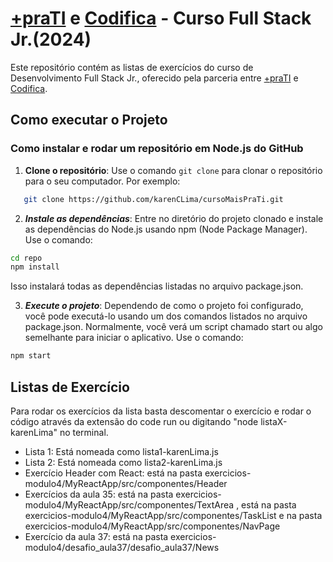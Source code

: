 
# [+praTI](https://www.maisprati.com.br/) e [Codifica](https://www.codificaedu.com.br/) - Curso Full Stack Jr.(2024)

Este repositório contém as listas de exercícios do curso de Desenvolvimento Full Stack Jr., oferecido pela parceria entre [+praTI](https://www.maisprati.com.br/) e [Codifica](https://www.codificaedu.com.br/).

## Como executar o Projeto

### Como instalar e rodar um repositório em Node.js do GitHub

1. **Clone o repositório**: Use o comando `git clone` para clonar o repositório para o seu computador. Por exemplo:

```bash
   git clone https://github.com/karenCLima/cursoMaisPraTi.git
``` 

2. ***Instale as dependências***: Entre no diretório do projeto clonado e instale as dependências do Node.js usando npm (Node Package Manager). Use o comando:
```bash
cd repo
npm install
```
Isso instalará todas as dependências listadas no arquivo package.json.

3. ***Execute o projeto***: Dependendo de como o projeto foi configurado, você pode executá-lo usando um dos comandos listados no arquivo package.json. Normalmente, você verá um script chamado start ou algo semelhante para iniciar o aplicativo. Use o comando:
```bash
npm start
```
## Listas de Exercício
Para rodar os exercícios da lista basta descomentar o exercício e rodar o código através da extensão do code run ou digitando "node listaX-karenLima" no terminal.
- Lista 1: Está nomeada como lista1-karenLima.js
- Lista 2: Está nomeada como lista2-karenLima.js
- Exercício Header com React: está na pasta exercicios-modulo4/MyReactApp/src/componentes/Header
- Exercícios da aula 35: está na pasta exercicios-modulo4/MyReactApp/src/componentes/TextArea , está na pasta exercicios-modulo4/MyReactApp/src/componentes/TaskList e  na pasta exercicios-modulo4/MyReactApp/src/componentes/NavPage
- Exercício da aula 37: está na pasta exercicios-modulo4/desafio_aula37/desafio_aula37/News
